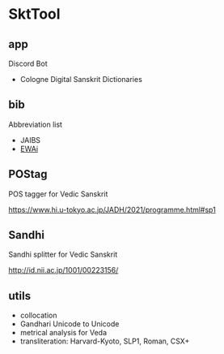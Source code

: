 # SktTool

## app

Discord Bot

- Cologne Digital Sanskrit Dictionaries

## bib

Abbreviation list

- JAIBS
- [EWAi](https://yuzki.github.io/SktTool/bib/web/search.html)

## POStag

POS tagger for Vedic Sanskrit

https://www.hi.u-tokyo.ac.jp/JADH/2021/programme.html#sp1

## Sandhi

Sandhi splitter for Vedic Sanskrit

http://id.nii.ac.jp/1001/00223156/


## utils

- collocation
- Gandhari Unicode to Unicode
- metrical analysis for Veda
- transliteration: Harvard-Kyoto, SLP1, Roman, CSX+
